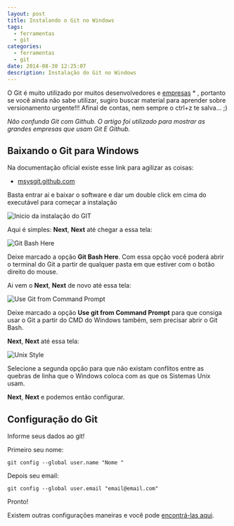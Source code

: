 ```yaml
---
layout: post
title: Instalando o Git no Windows
tags:
  - ferramentas
  - git
categories:
  - ferramentas
  - git
date: 2014-08-30 12:25:07
description: Instalação do Git no Windows
---
```


O Git é muito utilizado por muitos desenvolvedores e [empresas](http://www.neuroniodigital.com.br/empresas-no-github/ "10 grandes empresas que estão no GitHub e o que elas estão fazendo lá") * , portanto se você ainda não sabe utilizar, sugiro buscar material para aprender sobre versionamento urgente!!! Afinal de contas, nem sempre o ctrl+z te salva... ;)

<!--more-->

*Não confunda Git com Github. O artigo foi utilizado para mostrar as grandes empresas que usam Git E Github.*

## Baixando o Git para Windows

Na documentação oficial existe esse link para agilizar as coisas:

* [msysgit.github.com](http://msysgit.github.com "msysgit.github.com")

Basta entrar ai e baixar o software e dar um double click em cima do executável para começar a instalação

![Inicio da instalação do GIT]({{site.post_images}}Instalacao-Git-Windows.png "Inicio da instalação do GIT")

Aqui é simples: **Next**, **Next** até chegar a essa tela:

![Git Bash Here]({{site.post_images}}Git-bash-here.png "Git Bash Here")

Deixe marcado a opção **Git Bash Here**.
Com essa opção você poderá abrir o terminal do Git a partir de qualquer pasta em que estiver com o botão direito do mouse.

Ai vem o **Next**, **Next** de novo até essa tela:

![Use Git from Command Prompt]({{site.post_images}}Use-Git-from-command-prompt.png "Use Git from Command Prompt")

Deixe marcado a opção **Use git from Command Prompt** para que consiga usar o Git a partir do CMD do Windows também, sem precisar abrir o Git Bash.

**Next**, **Next** até essa tela:

![Unix Style]({{site.post_images}}Unix-Style-Git-Windows.png "Unix Style")

Selecione a segunda opção para que não existam conflitos entre as quebras de linha que o Windows coloca com as que os Sistemas Unix usam.

**Next**, **Next** e podemos então configurar.

## Configuração do Git

Informe seus dados ao git!

Primeiro seu nome:

```shell
git config --global user.name "Nome "
```

Depois seu email:

```shell
git config --global user.email "email@email.com"
```

Pronto!

Existem outras configurações maneiras e você pode [encontrá-las aqui](http://git-scm.com/book/pt-br/Primeiros-passos-Configura%C3%A7%C3%A3o-Inicial-do-Git "Git Book").
